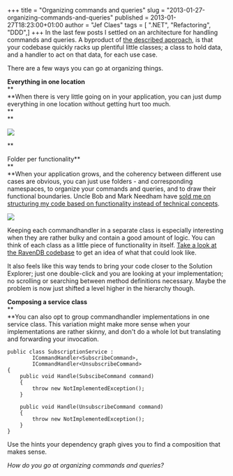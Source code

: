 +++
title = "Organizing commands and queries"
slug = "2013-01-27-organizing-commands-and-queries"
published = 2013-01-27T18:23:00+01:00
author = "Jef Claes"
tags = [ ".NET", "Refactoring", "DDD",]
+++
In the last few posts I settled on an architecture for handling commands
and queries. A byproduct of [the described
approach](http://www.jefclaes.be/2013/01/separating-command-data-from-logic-and.html),
is that your codebase quickly racks up plentiful little classes; a class
to hold data, and a handler to act on that data, for each use case.  
  
There are a few ways you can go at organizing things.  
  
**Everything in one location**  
**  
**When there is very little going on in your application, you can just
dump everything in one location without getting hurt too much.  
**  
**  

[![](/post/images/thumbnails/2013-01-27-organizing-commands-and-queries-DumpedEverything.PNG)](/post/images/2013-01-27-organizing-commands-and-queries-DumpedEverything.PNG)

**  
  
Folder per functionality**  
**  
**When your application grows, and the coherency between different use
cases are obvious, you can just use folders - and corresponding
namespaces, to organize your commands and queries, and to draw their
functional boundaries. Uncle Bob and Mark Needham have [sold me on
structuring my code based on functionality instead of technical
concepts](http://www.markhneedham.com/blog/2012/02/20/coding-packaging-by-vertical-slice/).  
  

[![](/post/images/thumbnails/2013-01-27-organizing-commands-and-queries-PerFolder.PNG)](/post/images/2013-01-27-organizing-commands-and-queries-PerFolder.PNG)

  

Keeping each commandhandler in a separate class is especially
interesting when they are rather bulky and contain a good amount of
logic. You can think of each class as a little piece of functionality in
itself. [Take a look at the RavenDB
codebase](https://github.com/ravendb/ravendb/tree/master/Raven.Studio/Commands)
to get an idea of what that could look like.

  

It also feels like this way tends to bring your code closer to the
Solution Explorer; just one double-click and you are looking at your
implementation; no scrolling or searching between method definitions
necessary. Maybe the problem is now just shifted a level higher in the
hierarchy though.

  
**Composing a service class**  
**  
**You can also opt to group commandhandler implementations in one
service class. This variation might make more sense when your
implementations are rather skinny, and don't do a whole lot but
translating and forwarding your invocation.

    public class SubscriptionService : 
            ICommandHandler<SubscribeCommand>,
            ICommandHandler<UnsubscribeCommand>
    {
        public void Handle(SubscibeCommand command)
        {
            throw new NotImplementedException();
        }

        public void Handle(UnsubscribeCommand command)
        {
            throw new NotImplementedException();
        }
    }

Use the hints your dependency graph gives you to find a composition that
makes sense.  
  
*How do you go at organizing commands and queries?*
